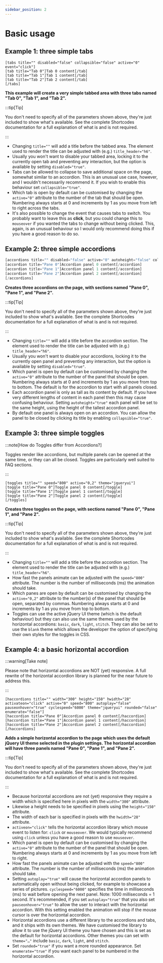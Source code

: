 ```yaml
---
sidebar_position: 2
---
```


# Basic usage

## Example 1: three simple tabs

```
[tabs title="" disabled="false" collapsible="false" active="0" event="click"]
[tab title="Tab 0"]Tab 0 content[/tab]
[tab title="Tab 1"]Tab 1 content[/tab]
[tab title="Tab 2"]Tab 2 content[/tab]
[/tabs]
```

**This example will create a very simple tabbed area with three tabs named "Tab 0", "Tab 1", and "Tab 2".**

:::tip[Tip]

You don't need to specify all of the parameters shown above, they're just included to show what's available. See the complete Shortcodes documentation for a full explanation of what is and is not required.

:::

* Changing `title=""` will add a title before the tabbed area. The element used to render the title can be adjusted with (e.g.) `title_header="h6"`.
* Usually you won't want to disable your tabbed area, locking it to the currently open tab and preventing any interaction, but the option is available by setting `disabled="true"`.
* Tabs can be allowed to collapse to save additional space on the page, somewhat similar to an accordion. This is an unusual use case, however, and I wouldn't necessarily recommend it. If you wish to enable this behaviour set `collapsible="true"`.
* Which tab is open by default can be customised by changing the `active="0"` attribute to the number of the tab that should be open. Numbering always starts at 0 and increments by 1 as you move from left to right across the tabs.
* It's also possible to change the event that causes tabs to switch. You probably want to leave this as **click**, but you could change this to `mouseover` if you wanted the tabs to change without being clicked. This, again, is an unusual behaviour so I would only recommend doing this if you have a good reason to do so.

## Example 2: three simple accordions

```php
[accordions title="" disabled="false" active="0" autoheight="false" collapsible="false"]
[accordion title="Pane 0"]Accordion panel 0 content[/accordion]
[accordion title="Pane 1"]Accordion panel 1 content[/accordion]
[accordion title="Pane 2"]Accordion panel 2 content[/accordion]
[/accordions]
```

**Creates three accordions on the page, with sections named "Pane 0", "Pane 1", and "Pane 2".**

:::tip[Tip]

You don't need to specify all of the parameters shown above, they're just included to show what's available. See the complete Shortcodes documentation for a full explanation of what is and is not required.

:::

* Changing `title=""` will add a title before the accordion section. The element used to render the title can be adjusted with (e.g.) `title_header="h6"`.
* Usually you won't want to disable your accordions, locking it to the currently open panel and preventing any interaction, but the option is available by setting `disabled="true"`.
* Which panel is open by default can be customised by changing the `active="0"` attribute to the number of the panel that should be open. Numbering always starts at 0 and increments by 1 as you move from top to bottom. The default is for the accordion to start with all panels closed.
* Each accordion panel is only as tall as its content by default. If you have very different lengths of content in each panel then this may cause confusing behaviour. Setting `autoheight="true"` each panel will be set to the same height, using the height of the tallest accordion panel.
* By default one panel is always open on an accordion. You can allow the panel to be closed by clicking its title by enabling `collapsible="true"`.

## Example 3: three simple toggles

:::note[How do Toggles differ from Accordions?]

Toggles render like accordions, but multiple panels can be opened at the same time, or they can all be closed. Toggles are particularly well suited to FAQ sections.

:::

```
[toggles title="" speed="800" active="0,2" theme="jqueryui"]
[toggle title="Pane 0"]Toggle panel 0 content[/toggle]
[toggle title="Pane 1"]Toggle panel 1 content[/toggle]
[toggle title="Pane 2"]Toggle panel 2 content[/toggle]
[/toggles]
```

**Creates three toggles on the page, with sections named "Pane 0", "Pane 1", and "Pane 2".**

:::tip[Tip]

You don't need to specify all of the parameters shown above, they're just included to show what's available. See the complete Shortcodes documentation for a full explanation of what is and is not required.

:::

* Changing `title=""` will add a title before the accordion section. The element used to render the title can be adjusted with (e.g.) `title_header="h6"`.
* How fast the panels animate can be adjusted with the `speed="800"` attribute. The number is the number of milliseconds (ms) the animation should take.
* Which panes are open by default can be customised by changing the `active="0,2"` attribute to the number(s) of the panel that should be open, separated by commas. Numbering always starts at 0 and increments by 1 as you move from top to bottom.
* Toggles can use the active jQuery UI theme (which is the default behaviour) but they can also use the same themes used by the horizontal accordions: `basic`, `dark`, `light`, `stitch`. They can also be set to use the `blank` theme which allows the developer the option of specifying their own styles for the toggles in CSS.

## Example 4: a basic horizontal accordion

:::warning[Take note]

Please note that horizontal accordions are NOT (yet) responsive. A full rewrite of the horizontal accordion library is planned for the near future to address this.

:::

```
[haccordions title="" width="300" height="150" hwidth="28" activateon="click" active="0" speed="800" autoplay="false" pauseonhover="true" cyclespeed="6000" theme="jqueryui" rounded="false" enumerate="false"]
[haccordion title="Pane 0"]Accordion panel 0 content[/haccordion]
[haccordion title="Pane 1"]Accordion panel 1 content[/haccordion]
[haccordion title="Pane 2"]Accordion panel 2 content[/haccordion]
[/haccordions]
```

**Adds a simple horizontal accordion to the page which uses the default jQuery UI theme selected in the plugin settings. The horizontal accordion will have three panels named "Pane 0", "Pane 1", and "Pane 2".**

:::tip[Tip]

You don't need to specify all of the parameters shown above, they're just included to show what's available. See the complete Shortcodes documentation for a full explanation of what is and is not required.

:::

* Because horizontal accordions are not (yet) responsive they require a width which is specified here in pixels with the `width="300"` attribute.
* Likewise a height needs to be specified in pixels using the `height="150"` attribute.
* The width of each bar is specified in pixels with the `hwidth="28"` attribute.
* `activeon="click"` tells the horizontal accordion library which mouse event to listen for: `click` or `mouseover`. We would typically recommend using `click` unless you have a good reason to use `mouseover`.
* Which panel is open by default can be customised by changing the `active="0"` attribute to the number of the panel that should be open. Numbering always starts at 0 and increments by 1 as you move from left to right.
* How fast the panels animate can be adjusted with the `speed="800"` attribute. The number is the number of milliseconds (ms) the animation should take.
* Setting `autoplay="true"` will cause the horizontal accordion panels to automatically open without being clicked, for example to showcase a series of pictures. `cyclespeed="6000"` specifies the time in milliseconds (ms) to wait before opening the next panel. Note: 1000 milliseconds = 1 second. It's recommended, if you set `autoplay="true"` that you also set `pauseonhover="true"` to allow the user to interact with the horizontal accordion. With this setting enabled the animation will stop if the mouse cursor is over the horizontal accordion.
* Horizontal accordions use a different library to the accordions and tabs, and it ships with its own themes. We have customised the library to allow it to use the jQuery UI theme you have chosen and this is set as the default for horizontal accordions. Other themes you can set with `theme="…"` include `basic`, `dark`, `light`, and `stitch`.
* Set `rounded="true"` if you want a more rounded appearance. Set `enumerate="true"` if you want each panel to be numbered in the horizontal accordion.

